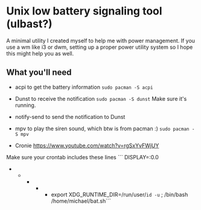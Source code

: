 # Unix low battery signaling tool (ulbast?)
A minimal utility I created myself to help me with power management. If you use a wm like i3 or dwm, setting up a proper power utility system so I hope this might help you as well.

## What you'll need
* acpi to get the battery information
```sudo pacman -S acpi```
* Dunst to receive the notification
```sudo pacman -S dunst```
Make sure it's running.

* notify-send to send the notification to Dunst
* mpv to play the siren sound, which btw is from pacman :)
``` sudo pacman -S mpv ```
* Cronie https://www.youtube.com/watch?v=rgSxYvFWjUY

Make sure your crontab includes these lines ```
DISPLAY=:0.0
 * * * * * export XDG_RUNTIME_DIR=/run/user/`id -u` ; /bin/bash /home/michael/bat.sh```

